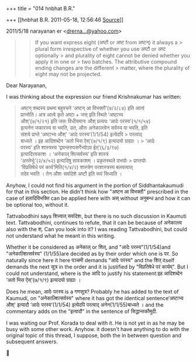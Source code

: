 +++
title = "014 hnbhat B.R."

+++
[[hnbhat B.R.	2011-05-18, 12:56:46 [Source](https://groups.google.com/g/bvparishat/c/a5Nqw2dvShw)]]



  
  

2011/5/18 narayanan er \<[drerna...@yahoo.com]()\>

  

> 
> > 
> > 
> > If you want express eight (अष्टौ or अष्ट from अष्टन्) it always a > plural form irrespective of whether you use अष्टौ or अष्ट optionally > and plurality of eight cannot be denied whether you apply it in one or > two batches. The attributive compound ending changes are the different > matter, where the plurality of eight may not be projected.  
> > 
> > 
> > 
> >   
> > 
> > 
> > 
> > 

  

Dear Narayanan,

  

I was thinking about the expression our friend Krishnakumar has written:

  

> अष्टन् शब्दस्य प्रथमा बहुवचने ‘अष्टन् आ विभक्तौ’(७/२/८४) इति आत्वं  
> प्राप्नोति। अत्र आत्वे कृते अष्टा + जस् इति स्थिते ‘अष्टाभ्य  
> औश्’(७/१/२१) इति जसः विधीयमानः औश् प्रत्ययः ‘आदेः परस्य’(१/१/५४)  
> इत्यनेन जकारस्य वा भवति, उत, औतः अनेकाल्त्वेन सर्वस्य वा भवति, इति  
> संशये प्राप्ते ‘अष्टाभ्य औश्' ‘आदेः परस्य’(1/1/54) इत्येदपि > परत्वाद्  
> बाध्यते । इह आदिशब्देन ‘अतो भिस ऐस्’(७/१/९) इत्यादयो ग्राह्याः । > ‘आदेः  
> परस्य’ इति शास्त्रस्य ‘द्व्यन्तरुपसर्गेभ्योऽप ईत्’(६/३/९७)  
> इत्यादिरवकाशः । ‘अनेकाल् शित्सर्वस्य’ इति शास्त्रं  
> ‘अस्तेर्भूः’(२/४/५२) इत्यादिषु सावकाशम् । प्रकृतस्थले उभयोः > प्राप्तयोः  
> ‘विप्रतिषेधे परं कार्य’मिति(१/४/२) शास्त्रेण परशास्त्रस्य बलवत्वात्  
> तदेव भवति । तेन औशः सर्वादेशे अष्टौ इति रूपं सिध्यति ।

  

Anyhow, I could not find his argument in the portion of Siddhantakaumudi for that in this section. He didn't think how "अष्टन आ विभक्तौ" prescribed in the case of हलादिविभक्ति can be applied here with अस् without अनुबन्ध and how it can be optional too, without it.

  

Tattvabodhini says शित्त्वात् सर्वादेशः, but there is no such discussion in Kaumuti text. Tattvabodhini, continues to refute, that it can be because of अनेकाल्त्व also with the श्. Can you look into it? I was reading Tattvabodhini, but could not understand what he meant in this writing.

  

Whether it be considered as अनेकाल् or शित्, and "आदेः परस्य"(1/1/54)and "अनेकाल्शित्सर्वस्य" (1/1/55)are decided as by their order which one is पर. So naturally since here it here पञ्चमी demands "आदेः परस्य" and the शित् itself demands the next सूत्र in the order and it is justified by "विप्रतिषेधे परं कार्यम्". But I could not understand, where is the आदि to justify his statement:इह आदिशब्देन ‘अतो भिस ऐस्’(७/१/९) इत्यादयो ग्राह्याः ।

  

Does he mean, आदेः परस्य is a गणसूत्र? Probably he has added to the text of Kaumudi, on "अनेकाल्शित्सर्वस्य" where it has got the identical sentence‘अष्टाभ्य औश्' इत्यादौ ‘आदेः परस्य’(1/1/54) इत्येदपि परत्वाद् अनेन(1/1/55)बाध्यते । and the commentary adds on the "इत्यादौ" in the sentence of सिद्धान्तकौमुदी.

  

  

I was waiting our Prof. Korada to deal with it. He is not yet in as he may be busy with some other work. Anyhow. it doesn't have anything to do with the original topic of this thread, I suppose, both the in between question and subsequent answers.

  

  

  



